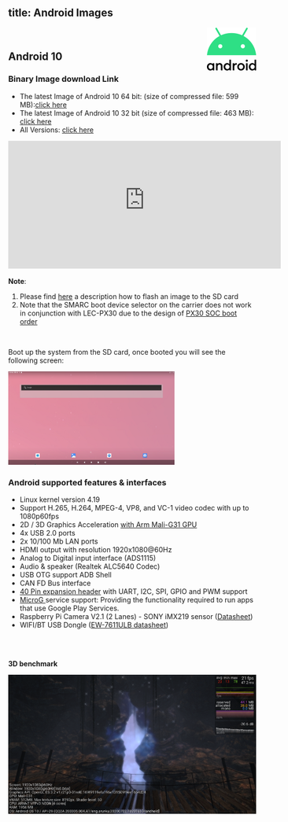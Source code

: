 title: Android Images
---

<img align="right" src="AndroidImages.assets/Android_logo_2019-1593412753766.png" />

<br>

## Android 10



### Binary Image download Link

* The latest Image of Android 10 64 bit: (size of compressed file: 599 MB):[click here](https://hq0epm0west0us0storage.z22.web.core.windows.net/public/SMARC/LEC-PX30/Images/Android/LEC-PX30-IPI-SMARC_Android10_64bit_sdcard_2v8_20201221.zip)
* The latest Image of Android 10 32 bit (size of compressed file: 463 MB): [click here](https://hq0epm0west0us0storage.z22.web.core.windows.net/public/SMARC/LEC-PX30/Images/Android/LEC-PX30-IPI-SMARC_Android10_32bit_sdcard_2v6_20200916.zip)
* All Versions: <a data-toggle="collapse" data-target="#demo" href="#">click here</a>

<div id="demo" class="iframe-container collapse" style="z-index: 100; background-color: white;"><iframe class="download-area" src="https://hq0epm0west0us0storage.z22.web.core.windows.net/?prefix=public/SMARC/LEC-PX30/Images/Android/&amp;pageLevel=0" scrolling="no">
  	</iframe></div>
<style>
.iframe-container {
   width: 110%;
}
.download-area {
	width:100%;
	min-height: 260px;
	height: 260px;
    border: none;
}
</style>

**Note**:
  1. Please find  [here](HowToFlashImage.html#To-Flash-the-Yocto-Android-Image) a description how to flash an image to the SD card
  2. Note that the SMARC boot device selector on the carrier does not work in conjunction with LEC-PX30 due to the design of [PX30 SOC boot order](PX30BootFlow.html)

<br>



Boot up the system from the SD card, once booted you will see the following screen:



<img src="AndroidImages.assets/Screenshot_20200608-082418.png" alt="Screenshot_20200608-082418" style="zoom: 33%;" />





### Android supported features & interfaces 

* Linux kernel version 4.19
* Support H.265, H.264, MPEG-4, VP8, and VC-1 video codec with up to 1080p60fps
* 2D / 3D Graphics Acceleration [with Arm Mali-G31 GPU](https://developer.arm.com/ip-products/graphics-and-multimedia/mali-gpus/mali-g31-gpu) 
* 4x USB 2.0 ports
* 2x 10/100 Mb LAN ports 
* HDMI output with resolution 1920x1080@60Hz
* Analog to Digital input interface (ADS1115) 
* Audio & speaker (Realtek ALC5640 Codec)
* USB OTG support ADB Shell
* CAN FD Bus interface
* [40 Pin expansion header](UserInterfaces.html) with UART, I2C, SPI, GPIO and PWM support 
* [MicroG ](https://microg.org/) service support: Providing the functionality required to run apps that use Google Play Services.
* Raspberry Pi Camera V2.1 (2 Lanes) - SONY iMX219 sensor ([Datasheet](https://www.raspberrypi.org/documentation/hardware/camera/))  
* WIFI/BT USB Dongle ([EW-7611ULB datasheet](https://www.edimax.com/edimax/mw/cufiles/files/download/datasheet/EW-7611ULB_datasheet_English.pdf))

<br>

<br>

**3D benchmark**

![](AndroidImages.assets/benchmark-1594969675942.png)
